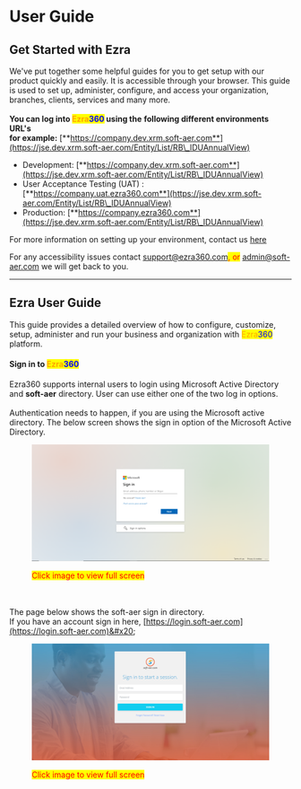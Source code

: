 # User Guide

## Get Started with Ezra

We've put together some helpful guides for you to get setup with our product quickly and easily. It is accessible through your browser. This guide is used to set up, administer, configure, and access your organization, branches, clients, services and many more.\
\
**You can log into **<mark style="color:orange;">**Ezra**</mark><mark style="color:blue;">**360**</mark>** using the** **following different environments URL's** \
**for example:** [**https://company.dev.xrm.soft-aer.com**](https://jse.dev.xrm.soft-aer.com/Entity/List/RB\_IDUAnnualView)

* Development: [**https://company.dev.xrm.soft-aer.com**](https://jse.dev.xrm.soft-aer.com/Entity/List/RB\_IDUAnnualView)
* User Acceptance Testing (UAT) : [**https://company.uat.ezra360.com**](https://jse.dev.xrm.soft-aer.com/Entity/List/RB\_IDUAnnualView)
* Production: [**https://company.ezra360.com**](https://jse.dev.xrm.soft-aer.com/Entity/List/RB\_IDUAnnualView)

For more information on setting up your environment, contact us [here](https://ezra360.com/contact/)

For any accessibility issues contact [support@ezra360.com](mailto:support@ezra360.com)<mark style="color:red;">, or</mark> [admin@soft-aer.com](mailto:admin@soft-aer.com) we will get back to you.



***

## Ezra User Guide

This guide provides a detailed overview of how to configure, customize, setup, administer and run your business and organization with <mark style="color:orange;">Ezra</mark><mark style="color:blue;">360</mark> platform.

#### Sign in to <mark style="color:orange;">Ezra</mark><mark style="color:blue;">360</mark>

Ezra360 supports internal users to login using Microsoft Active Directory and **soft-aer** directory. User can use either one of the two log in options.\
\
Authentication needs to happen, if you are using the Microsoft active directory. The below screen shows the sign in option of the Microsoft Active Directory.

<figure><img src="../.gitbook/assets/Untitled design 17.png" alt=""><figcaption><p><mark style="color:red;">Click image to view full screen</mark></p></figcaption></figure>

\
\
The page below shows the soft-aer sign in directory.\
&#x20;If you have an account sign in here, [https://login.soft-aer.com](https://login.soft-aer.com)&#x20;

<figure><img src="../.gitbook/assets/Untitled design 16.png" alt=""><figcaption><p><mark style="color:red;">Click image to view full screen</mark></p></figcaption></figure>

